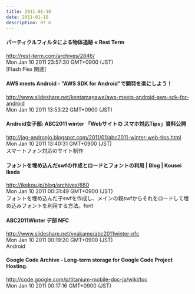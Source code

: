 ```yaml
---
title: 2011-01-10
date: 2011-01-10
description: B! 6
---
```


####       パーティクルフィルタによる物体追跡 «       Rest Term    
http://rest-term.com/archives/2846/<br>
Mon Jan 10 2011 23:57:30 GMT+0900 (JST)<br>
[Flash Flex 関連]


#### AWS meets Android - "AWS SDK for Android"で開発を楽にしよう！
http://www.slideshare.net/kentamagawa/aws-meets-android-aws-sdk-for-android<br>
Mon Jan 10 2011 13:53:22 GMT+0900 (JST)<br>


#### Android女子部: ABC2011 winter 「Webサイトの スマホ対応Tips」資料公開
http://jag-andronjo.blogspot.com/2011/01/abc2011-winter-web-tips.html<br>
Mon Jan 10 2011 13:40:31 GMT+0900 (JST)<br>
スマートフォン対応のサイト制作


####   フォントを埋め込んだswfの作成とロードとフォントの利用 | Blog | Kousei Ikeda
http://ikekou.jp/blog/archives/660<br>
Mon Jan 10 2011 00:31:49 GMT+0900 (JST)<br>
フォントを埋め込んだ子swfを作成し、メインの親swfからそれをロードして埋め込みフォントを利用する方法。font


#### ABC2011Winter デ部 NFC
http://www.slideshare.net/vvakame/abc2011winter-nfc<br>
Mon Jan 10 2011 00:19:20 GMT+0900 (JST)<br>
Android


#### Google Code Archive - Long-term storage for Google Code Project Hosting.
http://code.google.com/p/titanium-mobile-doc-ja/wiki/toc<br>
Mon Jan 10 2011 00:17:16 GMT+0900 (JST)<br>


